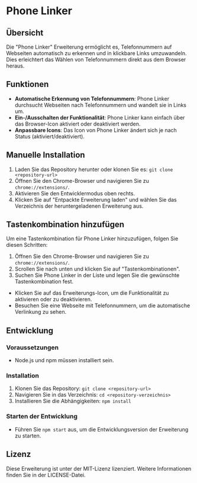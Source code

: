 # Phone Linker

## Übersicht

Die "Phone Linker" Erweiterung ermöglicht es, Telefonnummern auf Webseiten automatisch zu erkennen und in klickbare Links umzuwandeln. Dies erleichtert das Wählen von Telefonnummern direkt aus dem Browser heraus.

## Funktionen

- **Automatische Erkennung von Telefonnummern**: Phone Linker durchsucht Webseiten nach Telefonnummern und wandelt sie in Links um.
- **Ein-/Ausschalten der Funktionalität**: Phone Linker kann einfach über das Browser-Icon aktiviert oder deaktiviert werden.
- **Anpassbare Icons**: Das Icon von Phone Linker ändert sich je nach Status (aktiviert/deaktiviert).

## Manuelle Installation

1. Laden Sie das Repository herunter oder klonen Sie es: `git clone <repository-url>`
2. Öffnen Sie den Chrome-Browser und navigieren Sie zu `chrome://extensions/`.
3. Aktivieren Sie den Entwicklermodus oben rechts.
4. Klicken Sie auf "Entpackte Erweiterung laden" und wählen Sie das Verzeichnis der heruntergeladenen Erweiterung aus.

## Tastenkombination hinzufügen

Um eine Tastenkombination für Phone Linker hinzuzufügen, folgen Sie diesen Schritten:

1. Öffnen Sie den Chrome-Browser und navigieren Sie zu `chrome://extensions/`.
2. Scrollen Sie nach unten und klicken Sie auf "Tastenkombinationen".
3. Suchen Sie Phone Linker in der Liste und legen Sie die gewünschte Tastenkombination fest.

- Klicken Sie auf das Erweiterungs-Icon, um die Funktionalität zu aktivieren oder zu deaktivieren.
- Besuchen Sie eine Webseite mit Telefonnummern, um die automatische Verlinkung zu sehen.

## Entwicklung

### Voraussetzungen

- Node.js und npm müssen installiert sein.

### Installation

1. Klonen Sie das Repository: `git clone <repository-url>`
2. Navigieren Sie in das Verzeichnis: `cd <repository-verzeichnis>`
3. Installieren Sie die Abhängigkeiten: `npm install`

### Starten der Entwicklung

- Führen Sie `npm start` aus, um die Entwicklungsversion der Erweiterung zu starten.

## Lizenz

Diese Erweiterung ist unter der MIT-Lizenz lizenziert. Weitere Informationen finden Sie in der LICENSE-Datei.
